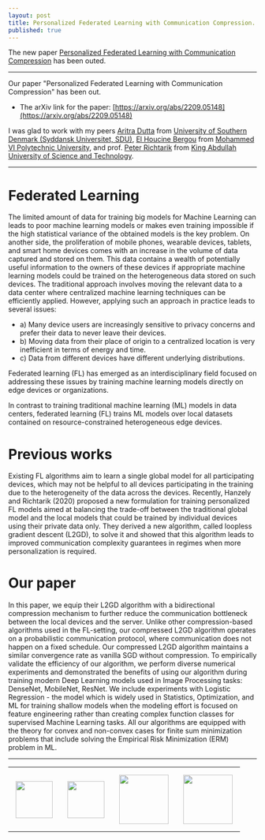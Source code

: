 ```yaml
---
layout: post
title: Personalized Federated Learning with Communication Compression.
published: true
---
```


The new paper [Personalized Federated Learning with Communication Compression](https://arxiv.org/abs/2209.05148) has been outed.

---

Our paper "Personalized Federated Learning with Communication Compression" has been out.
* The arXiv link for the paper: [https://arxiv.org/abs/2209.05148](https://arxiv.org/abs/2209.05148)

I was glad to work with my peers [Aritra Dutta](http://www.aritradutta.com/) from [University of Southern Denmark (Syddansk Universitet, SDU)](https://www.sdu.dk/en), [El Houcine Bergou](https://zhizeli.github.io/) from [Mohammed VI Polytechnic University](https://www.um6p.ma/index.php/en/vision), 
and prof. [Peter Richtarik](https://richtarik.org/) from [King Abdullah University of Science and Technology](https://cemse.kaust.edu.sa/).

----

# Federated Learning

The limited amount of data for training big models for Machine Learning can leads to poor machine learning models or makes even training impossible if the high statistical variance of the obtained models is the key problem.
On another side, the proliferation of mobile phones, wearable devices, tablets, and smart home devices comes with an increase in the volume of data captured and stored on them.
This data contains a wealth of potentially useful information to the owners of these devices if appropriate machine learning models could be trained on the heterogeneous data stored on such devices. 
The traditional approach involves moving the relevant data to a data center where centralized machine learning techniques can be efficiently applied. 
However, applying such an approach in practice leads to several issues: 
* a) Many device users are increasingly sensitive to privacy concerns and prefer their data to never leave their devices.
* b) Moving data from their place of origin to a centralized location is very inefficient in terms of energy and time. 
* c) Data from different devices have different underlying distributions.

Federated learning (FL) has emerged as an interdisciplinary field focused on addressing these issues by training machine learning models directly on edge devices or organizations. 

In contrast to training traditional machine learning (ML) models in data centers, federated learning (FL) trains ML models over local datasets contained on resource-constrained heterogeneous edge devices.

# Previous works

Existing FL algorithms aim to learn a single global model for all participating devices, which may not be helpful to all devices participating in the training due to the heterogeneity of the data across 
the devices. Recently, Hanzely and Richtarik (2020) proposed a new formulation for training personalized FL models aimed at balancing the trade-off between the traditional global model and the local models 
that could be trained by individual devices using their private data only. 
They derived a new algorithm, called loopless gradient descent (L2GD), to solve it and showed that this algorithm leads to improved communication complexity guarantees in regimes when more personalization is required. 

# Our paper

In this paper, we equip their L2GD algorithm with a bidirectional compression mechanism to further reduce the communication bottleneck between the local devices and the server. 
Unlike other compression-based algorithms used in the FL-setting, our compressed L2GD algorithm operates on a probabilistic communication protocol, where communication does not happen on a fixed schedule. 
Our compressed L2GD algorithm maintains a similar convergence rate as vanilla SGD without compression. 
To empirically validate the efficiency of our algorithm, we perform diverse numerical experiments and demonstrated the benefits of using our algorithm during training modern Deep Learning models used in Image Processing tasks: DenseNet, MobileNet,
ResNet. We include experiments with Logistic Regression - the model which is widely used in Statistics, Optimization, and ML for training shallow models when the modeling effort is focused on feature engineering rather than creating complex function classes for supervised Machine Learning tasks. All our algorithms are equipped with the theory for convex and non-convex cases for finite sum minimization problems that include solving the Empirical Risk Minimization (ERM) problem in ML.

---

<table style="text-align:center;">
<tr>
<td style="padding:15px;text-align:center;vertical-align:middle;"> <img height="75px" src="https://burlachenkok.github.io/materials/SDU-logo.png"/> </td>
<td style="padding:15px;text-align:center;vertical-align:middle;"> <img height="75px" src="https://burlachenkok.github.io/materials/UM6P-logo.png"/> </td>
<td style="padding:15px;text-align:center;vertical-align:middle;"> <img height="100px" src="https://burlachenkok.github.io/materials/KAUST-logo.png"/> </td> 
<td style="padding:15px;text-align:center;vertical-align:middle;"> <img height="100px" src="https://burlachenkok.github.io/materials/SDAIA-Logo-2.png"/> </td>
</tr>
</table>

